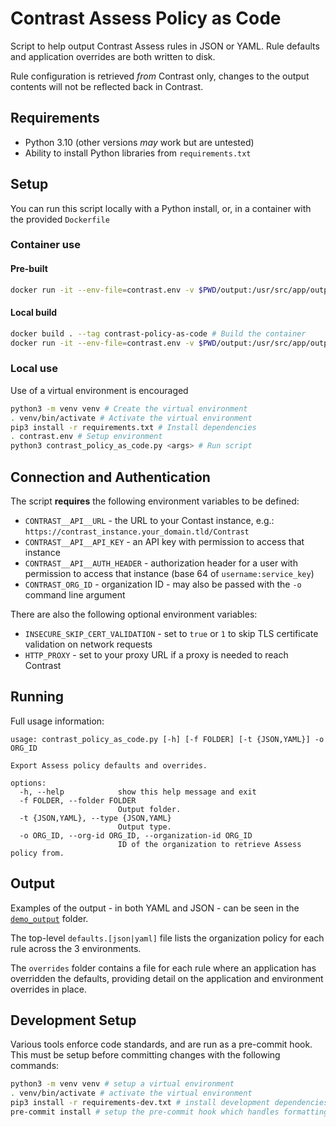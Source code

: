# Contrast Assess Policy as Code

Script to help output Contrast Assess rules in JSON or YAML.
Rule defaults and application overrides are both written to disk.

Rule configuration is retrieved _from_ Contrast only, changes to the output contents will not be reflected back in Contrast.

## Requirements
- Python 3.10 (other versions _may_ work but are untested)
- Ability to install Python libraries from `requirements.txt`

## Setup
You can run this script locally with a Python install, or, in a container with the provided `Dockerfile`

### Container use

#### Pre-built
```bash
docker run -it --env-file=contrast.env -v $PWD/output:/usr/src/app/output ghcr.io/contrast-security-oss/assess-policy-as-code:main <...args...>
```

#### Local build
```bash
docker build . --tag contrast-policy-as-code # Build the container
docker run -it --env-file=contrast.env -v $PWD/output:/usr/src/app/output contrast-policy-as-code <...args...> # Run the container
```

### Local use
Use of a virtual environment is encouraged
```bash
python3 -m venv venv # Create the virtual environment
. venv/bin/activate # Activate the virtual environment
pip3 install -r requirements.txt # Install dependencies
. contrast.env # Setup environment
python3 contrast_policy_as_code.py <args> # Run script
```

## Connection and Authentication

The script **requires** the following environment variables to be defined:
- `CONTRAST__API__URL` - the URL to your Contast instance, e.g.: `https://contrast_instance.your_domain.tld/Contrast`
- `CONTRAST__API__API_KEY` - an API key with permission to access that instance
- `CONTRAST__API__AUTH_HEADER` - authorization header for a user with permission to access that instance (base 64 of `username:service_key`)
- `CONTRAST_ORG_ID` - organization ID - may also be passed with the `-o` command line argument

There are also the following optional environment variables:
- `INSECURE_SKIP_CERT_VALIDATION` - set to `true` or `1` to skip TLS certificate validation on network requests
- `HTTP_PROXY` - set to your proxy URL if a proxy is needed to reach Contrast

## Running

Full usage information:

```
usage: contrast_policy_as_code.py [-h] [-f FOLDER] [-t {JSON,YAML}] -o ORG_ID

Export Assess policy defaults and overrides.

options:
  -h, --help            show this help message and exit
  -f FOLDER, --folder FOLDER
                        Output folder.
  -t {JSON,YAML}, --type {JSON,YAML}
                        Output type.
  -o ORG_ID, --org-id ORG_ID, --organization-id ORG_ID
                        ID of the organization to retrieve Assess policy from.
```

## Output

Examples of the output - in both YAML and JSON - can be seen in the [`demo_output`](demo_output) folder.

The top-level `defaults.[json|yaml]` file lists the organization policy for each rule across the 3 environments.

The `overrides` folder contains a file for each rule where an application has overridden the defaults, providing detail on the application and environment overrides in place.

## Development Setup
Various tools enforce code standards, and are run as a pre-commit hook. This must be setup before committing changes with the following commands:
```bash
python3 -m venv venv # setup a virtual environment
. venv/bin/activate # activate the virtual environment
pip3 install -r requirements-dev.txt # install development dependencies (will also include app dependencies)
pre-commit install # setup the pre-commit hook which handles formatting
```
